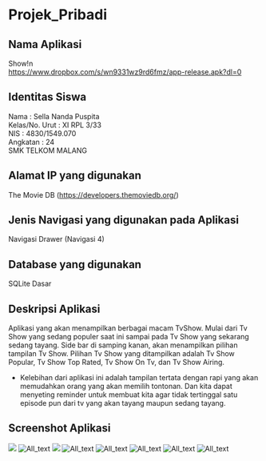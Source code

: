 # Projek_Pribadi

## Nama Aplikasi
Show!n </br>
https://www.dropbox.com/s/wn9331wz9rd6fmz/app-release.apk?dl=0

## Identitas Siswa
Nama   : Sella Nanda Puspita </br>
Kelas/No. Urut   : XI RPL 3/33 </br>
NIS : 4830/1549.070 </br>
Angkatan  : 24 </br>
SMK TELKOM MALANG </br>

## Alamat IP yang digunakan
The Movie DB (https://developers.themoviedb.org/)

## Jenis Navigasi yang digunakan pada Aplikasi
Navigasi Drawer (Navigasi 4)

## Database yang digunakan
SQLite Dasar

## Deskripsi Aplikasi
Aplikasi yang akan menampilkan berbagai macam TvShow. Mulai dari Tv Show yang sedang populer saat ini sampai pada Tv Show yang sekarang sedang tayang. Side bar di samping kanan, akan menampilkan pilihan tampilan Tv Show.
Pilihan Tv Show yang ditampilkan adalah Tv Show Popular, Tv Show Top Rated, Tv Show On Tv, dan Tv Show Airing.
* Kelebihan dari aplikasi ini adalah tampilan tertata dengan rapi yang akan memudahkan orang yang akan memilih tontonan. Dan kita dapat menyeting reminder untuk membuat kita agar tidak tertinggal satu episode pun dari tv yang akan tayang maupun sedang tayang.

## Screenshot Aplikasi
![](https://github.com/sellanp/Projek_Pribadi/blob/master/1%20(2).png)
![All_text](https://github.com/sellanp/Projek_Pribadi/blob/master/2.png)
![](https://github.com/sellanp/Projek_Pribadi/blob/master/3%20(2).png)
![All_text](https://github.com/sellanp/Projek_Pribadi/blob/master/4.png)
![All_text](https://github.com/sellanp/Projek_Pribadi/blob/master/5.png)
![All_text](https://github.com/sellanp/Projek_Pribadi/blob/master/6.png)
![All_text](https://github.com/sellanp/Projek_Pribadi/blob/master/7.png)
![All_text](https://github.com/sellanp/Projek_Pribadi/blob/master/8.png)
